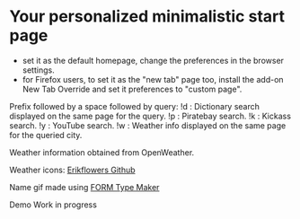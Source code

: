 # Your personalized minimalistic start page

*    set it as the default homepage, change the preferences in the browser settings.
*    for Firefox users, to set it as the "new tab" page too, install the add-on New Tab Override and set it preferences to "custom page".

Prefix followed by a space followed by query:
!d : Dictionary search displayed on the same page for the query.
!p : Piratebay search.
!k : Kickass search.
!y : YouTube search.
!w : Weather info displayed on the same page for the queried city.

Weather information obtained from OpenWeather.

Weather icons: [Erikflowers Github](http://erikflowers.github.io/)

Name gif made using [FORM Type Maker](https://formtypemaker.appspot.com/)


Demo Work in progress
